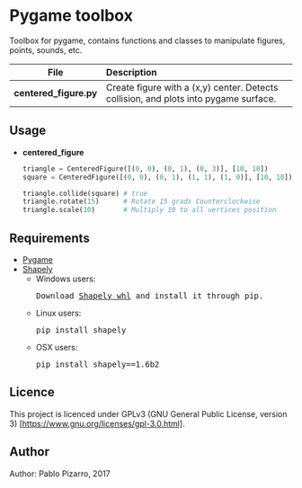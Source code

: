 # Pygame toolbox
Toolbox for pygame, contains functions and classes to manipulate figures, points, sounds, etc.

| File | Description |
| :-: | :-- |
| **centered_figure.py** | Create figure with a (x,y) center. Detects collision, and plots into pygame surface. |

## Usage

- **centered_figure**

    ```python
    triangle = CenteredFigure([(0, 0), (0, 1), (0, 3)], [10, 10])
    square = CenteredFigure([(0, 0), (0, 1), (1, 1), (1, 0)], [10, 10])

    triangle.collide(square) # true
    triangle.rotate(15)      # Rotate 15 grads Counterclockwise
    triangle.scale(10)       # Multiply 10 to all vertices position
    ```
    
## Requirements

<ul>
    <li>
    <a href="http://www.pygame.org/download.shtml">Pygame</a>
    </li>
    <li><a href="https://pypi.python.org/pypi/Shapely">Shapely</a>
    <ul>
    <li>Windows users: <pre>Download <a href="http://www.lfd.uci.edu/~gohlke/pythonlibs/#shapely">Shapely whl</a> and install it through pip.</pre>
    </li>
    <li>Linux users: <pre>pip install shapely</pre>
    <li>OSX users: <pre>pip install shapely==1.6b2</pre></li>
    </ul>
    </li>
</ul>

## Licence
This project is licenced under GPLv3 (GNU General Public License, version 3) [https://www.gnu.org/licenses/gpl-3.0.html].

## Author
Author: Pablo Pizarro, 2017<br>
